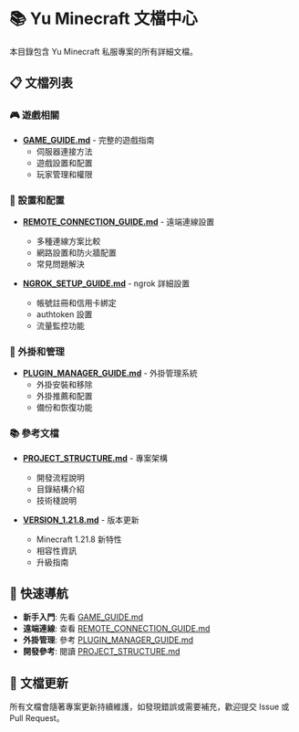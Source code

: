 # 📚 Yu Minecraft 文檔中心

本目錄包含 Yu Minecraft 私服專案的所有詳細文檔。

## 📋 文檔列表

### 🎮 遊戲相關
- **[GAME_GUIDE.md](./GAME_GUIDE.md)** - 完整的遊戲指南
  - 伺服器連接方法
  - 遊戲設置和配置
  - 玩家管理和權限

### 🔧 設置和配置
- **[REMOTE_CONNECTION_GUIDE.md](./REMOTE_CONNECTION_GUIDE.md)** - 遠端連線設置
  - 多種連線方案比較
  - 網路設置和防火牆配置
  - 常見問題解決

- **[NGROK_SETUP_GUIDE.md](./NGROK_SETUP_GUIDE.md)** - ngrok 詳細設置
  - 帳號註冊和信用卡綁定
  - authtoken 設置
  - 流量監控功能

### 🔌 外掛和管理
- **[PLUGIN_MANAGER_GUIDE.md](./PLUGIN_MANAGER_GUIDE.md)** - 外掛管理系統
  - 外掛安裝和移除
  - 外掛推薦和配置
  - 備份和恢復功能

### 📚 參考文檔
- **[PROJECT_STRUCTURE.md](./PROJECT_STRUCTURE.md)** - 專案架構
  - 開發流程說明
  - 目錄結構介紹
  - 技術棧說明

- **[VERSION_1.21.8.md](./VERSION_1.21.8.md)** - 版本更新
  - Minecraft 1.21.8 新特性
  - 相容性資訊
  - 升級指南

## 🚀 快速導航

- **新手入門**: 先看 [GAME_GUIDE.md](./GAME_GUIDE.md)
- **遠端連線**: 查看 [REMOTE_CONNECTION_GUIDE.md](./REMOTE_CONNECTION_GUIDE.md)
- **外掛管理**: 參考 [PLUGIN_MANAGER_GUIDE.md](./PLUGIN_MANAGER_GUIDE.md)
- **開發參考**: 閱讀 [PROJECT_STRUCTURE.md](./PROJECT_STRUCTURE.md)

## 📝 文檔更新

所有文檔會隨著專案更新持續維護，如發現錯誤或需要補充，歡迎提交 Issue 或 Pull Request。
